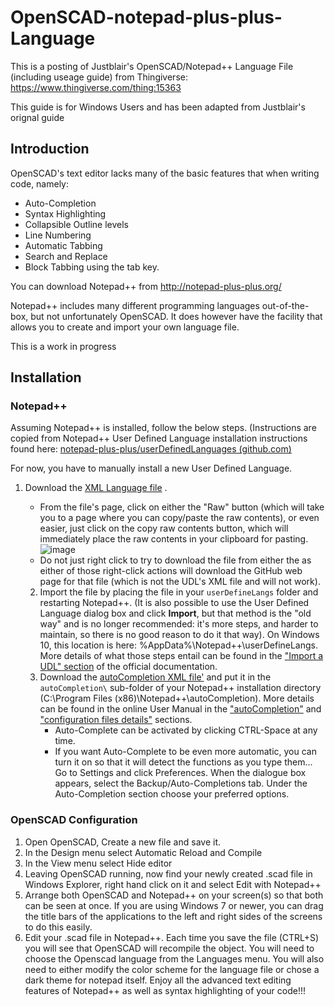 # OpenSCAD-notepad-plus-plus-Language

This is a posting of Justblair's OpenSCAD/Notepad++ Language File (including useage guide) from Thingiverse: https://www.thingiverse.com/thing:15363

This guide is for Windows Users and has been adapted from Justblair's orignal guide

## Introduction 

OpenSCAD's text editor lacks many of the basic features that when writing code, namely:

- Auto-Completion
- Syntax Highlighting 
- Collapsible Outline levels 
- Line Numbering 
- Automatic Tabbing
- Search and Replace
- Block Tabbing using the tab key.

You can download Notepad++ from http://notepad-plus-plus.org/

Notepad++ includes many different programming languages out-of-the-box, but not unfortunately OpenSCAD. It does however have the facility that allows you to create and import your own language file.

This is a work in progress

## Installation

### Notepad++

Assuming Notepad++ is installed, follow the below steps. (Instructions are copied from Notepad++  User Defined Language installation instructions found here: [notepad-plus-plus/userDefinedLanguages (github.com)](https://github.com/notepad-plus-plus/userDefinedLanguages#using-a-udl-from-this-collection)

For now, you have to manually install a new User Defined Language.

1. Download the [XML Language file](./openscad.xml) .

   - From the file's page, click on either the "Raw" button (which will take you to a page where you can copy/paste the raw contents), or even easier, just click on the copy raw contents button, which will immediately place the raw contents in your clipboard for pasting.
     ![image](https://user-images.githubusercontent.com/17455758/185504202-754541f7-ee6f-4e77-9a6b-2338448e0dfa.png)
   - Do not just right click to try to download the file from either the as either of those right-click actions will download the GitHub web page for that file (which is not the UDL's XML file and will not work).

   2. Import the file by placing the file in your `userDefineLangs` folder and restarting Notepad++.  (It is also possible to use the User Defined Language dialog box and click **Import**, but that method is the "old way" and is no longer recommended: it's more steps, and harder to maintain, so there is no good reason to do it that way).  On Windows 10, this location is here: %AppData%\Notepad++\userDefineLangs. More details of what those steps entail can be found in the ["Import a UDL" section](https://npp-user-manual.org/docs/user-defined-language-system/#import-a-udl) of the official documentation.
   3. Download the [autoCompletion XML file'](./autocompletion/openscad.xml)  and put it in the `autoCompletion\` sub-folder of your Notepad++ installation directory (C:\Program Files (x86)\Notepad++\autoCompletion).  More details can be found in the online User Manual in the ["autoCompletion"](https://npp-user-manual.org/docs/auto-completion/) and ["configuration files details"](https://npp-user-manual.org/docs/config-files/#other-configuration-files) sections.
      - Auto-Complete can be activated by clicking CTRL-Space at any time.
      - If you want Auto-Complete to be even more automatic, you can turn it on so that it will detect the functions as you type them... Go to Settings and click Preferences. When the dialogue box appears, select the Backup/Auto-Completions tab. Under the Auto-Completion section choose your preferred options.

### OpenSCAD Configuration

1. Open OpenSCAD, Create a new file and save it.
2. In the Design menu select Automatic Reload and Compile
3. In the View menu select Hide editor
4. Leaving OpenSCAD running, now find your newly created .scad file in Windows Explorer, right hand click on it and select Edit with Notepad++
5. Arrange both OpenSCAD and Notepad++ on your screen(s) so that both can be seen at once. If you are using Windows 7 or newer, you can drag the title bars of the applications to the left and right sides of the screens to do this easily.
6. Edit your .scad file in Notepad++. Each time you save the file (CTRL+S) you will see that OpenSCAD will recompile the object. You will need to choose the Openscad language from the Languages menu. You will also need to either modify the color scheme for the language file or chose a dark theme for notepad itself. Enjoy all the advanced text editing features of Notepad++ as well as syntax highlighting of your code!!!
